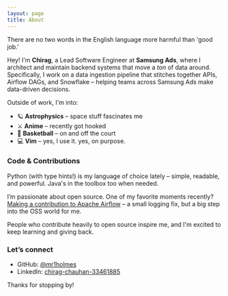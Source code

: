 ```yaml
---
layout: page
title: About
---
```


<p class="message">
  There are no two words in the English language more harmful than 'good job.'
</p>

Hey! I'm **Chirag**, a Lead Software Engineer at **Samsung Ads**, where I architect and maintain backend systems that move a *ton* of data around. Specifically, I work on a data ingestion pipeline that stitches together APIs, Airflow DAGs, and Snowflake – helping teams across Samsung Ads make data-driven decisions.

Outside of work, I'm into:

- 🪐 **Astrophysics** – space stuff fascinates me
- ⚔️ **Anime** – recently got hooked
- 🏀 **Basketball** – on and off the court
- 💻 **Vim** – yes, I use it. yes, on purpose.

### Code & Contributions

Python (with type hints!) is my language of choice lately – simple, readable, and powerful. Java's in the toolbox too when needed.

I’m passionate about open source. One of my favorite moments recently? [Making a contribution to Apache Airflow](https://github.com/apache/airflow/pull/40705) – a small logging fix, but a big step into the OSS world for me.

People who contribute heavily to open source inspire me, and I'm excited to keep learning and giving back.

### Let’s connect

- GitHub: [@mr1holmes](https://github.com/mr1holmes)
- LinkedIn: [chirag-chauhan-33461885](https://www.linkedin.com/in/chirag-chauhan-33461885/)

Thanks for stopping by!

